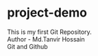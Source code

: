 # project-demo
This is my first Git Repository.
<br>
Author - Md.Tanvir Hossain
<br>
Git and Github
